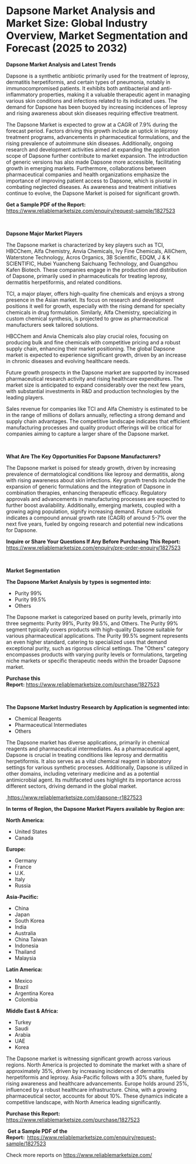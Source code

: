 <p><h1>Dapsone Market Analysis and Market Size: Global Industry Overview, Market Segmentation and Forecast (2025 to 2032)</h1></p><p><strong>Dapsone Market Analysis and Latest Trends</strong></p>
<p><p>Dapsone is a synthetic antibiotic primarily used for the treatment of leprosy, dermatitis herpetiformis, and certain types of pneumonia, notably in immunocompromised patients. It exhibits both antibacterial and anti-inflammatory properties, making it a valuable therapeutic agent in managing various skin conditions and infections related to its indicated uses. The demand for Dapsone has been buoyed by increasing incidences of leprosy and rising awareness about skin diseases requiring effective treatment.</p><p>The Dapsone Market is expected to grow at a CAGR of 7.9% during the forecast period. Factors driving this growth include an uptick in leprosy treatment programs, advancements in pharmaceutical formulations, and the rising prevalence of autoimmune skin diseases. Additionally, ongoing research and development activities aimed at expanding the application scope of Dapsone further contribute to market expansion. The introduction of generic versions has also made Dapsone more accessible, facilitating growth in emerging markets. Furthermore, collaborations between pharmaceutical companies and health organizations emphasize the importance of improving patient access to Dapsone, which is pivotal in combating neglected diseases. As awareness and treatment initiatives continue to evolve, the Dapsone Market is poised for significant growth.</p></p>
<p><strong>Get a Sample PDF of the Report:&nbsp;</strong> <a href="https://www.reliablemarketsize.com/enquiry/request-sample/1827523?utm_campaign=2005&utm_medium=2&utm_source=Github&utm_content=ia&utm_term=31012025&utm_id=dapsone">https://www.reliablemarketsize.com/enquiry/request-sample/1827523</a></p>
<p>&nbsp;</p>
<p><strong>Dapsone Major Market Players</strong></p>
<p><p>The Dapsone market is characterized by key players such as TCI, HBCChem, Alfa Chemistry, Anvia Chemicals, Ivy Fine Chemicals, AlliChem, Waterstone Technology, Acros Organics, 3B Scientific, EDQM, J & K SCIENTIFIC, Hubei Yuancheng Saichuang Technology, and Guangzhou Kafen Biotech. These companies engage in the production and distribution of Dapsone, primarily used in pharmaceuticals for treating leprosy, dermatitis herpetiformis, and related conditions.</p><p>TCI, a major player, offers high-quality fine chemicals and enjoys a strong presence in the Asian market. Its focus on research and development positions it well for growth, especially with the rising demand for specialty chemicals in drug formulation. Similarly, Alfa Chemistry, specializing in custom chemical synthesis, is projected to grow as pharmaceutical manufacturers seek tailored solutions.</p><p>HBCChem and Anvia Chemicals also play crucial roles, focusing on producing bulk and fine chemicals with competitive pricing and a robust supply chain, enhancing their market positioning. The global Dapsone market is expected to experience significant growth, driven by an increase in chronic diseases and evolving healthcare needs.</p><p>Future growth prospects in the Dapsone market are supported by increased pharmaceutical research activity and rising healthcare expenditures. The market size is anticipated to expand considerably over the next few years, with substantial investments in R&D and production technologies by the leading players.</p><p>Sales revenue for companies like TCI and Alfa Chemistry is estimated to be in the range of millions of dollars annually, reflecting a strong demand and supply chain advantages. The competitive landscape indicates that efficient manufacturing processes and quality product offerings will be critical for companies aiming to capture a larger share of the Dapsone market.</p></p>
<p>&nbsp;</p>
<p><strong>What Are The Key Opportunities For Dapsone Manufacturers?</strong></p>
<p><p>The Dapsone market is poised for steady growth, driven by increasing prevalence of dermatological conditions like leprosy and dermatitis, along with rising awareness about skin infections. Key growth trends include the expansion of generic formulations and the integration of Dapsone in combination therapies, enhancing therapeutic efficacy. Regulatory approvals and advancements in manufacturing processes are expected to further boost availability. Additionally, emerging markets, coupled with a growing aging population, signify increasing demand. Future outlook indicates a compound annual growth rate (CAGR) of around 5-7% over the next five years, fueled by ongoing research and potential new indications for Dapsone.</p></p>
<p><strong>Inquire or Share Your Questions If Any Before Purchasing This Report:</strong> <a href="https://www.reliablemarketsize.com/enquiry/pre-order-enquiry/1827523?utm_campaign=2005&utm_medium=2&utm_source=Github&utm_content=ia&utm_term=31012025&utm_id=dapsone">https://www.reliablemarketsize.com/enquiry/pre-order-enquiry/1827523</a></p>
<p>&nbsp;</p>
<p><strong>Market Segmentation</strong></p>
<p><strong>The Dapsone Market Analysis by types is segmented into:</strong></p>
<p><ul><li>Purity 99%</li><li>Purity 99.5%</li><li>Others</li></ul></p>
<p><p>The Dapsone market is categorized based on purity levels, primarily into three segments: Purity 99%, Purity 99.5%, and Others. The Purity 99% segment typically covers products with high-quality Dapsone suitable for various pharmaceutical applications. The Purity 99.5% segment represents an even higher standard, catering to specialized uses that demand exceptional purity, such as rigorous clinical settings. The "Others" category encompasses products with varying purity levels or formulations, targeting niche markets or specific therapeutic needs within the broader Dapsone market.</p></p>
<p><strong>Purchase this Report:&nbsp;</strong><a href="https://www.reliablemarketsize.com/purchase/1827523?utm_campaign=2005&utm_medium=2&utm_source=Github&utm_content=ia&utm_term=31012025&utm_id=dapsone">https://www.reliablemarketsize.com/purchase/1827523</a></p>
<p>&nbsp;</p>
<p><strong>The Dapsone Market Industry Research by Application is segmented into:</strong></p>
<p><ul><li>Chemical Reagents</li><li>Pharmaceutical Intermediates</li><li>Others</li></ul></p>
<p><p>The Dapsone market has diverse applications, primarily in chemical reagents and pharmaceutical intermediates. As a pharmaceutical agent, Dapsone is crucial in treating conditions like leprosy and dermatitis herpetiformis. It also serves as a vital chemical reagent in laboratory settings for various synthetic processes. Additionally, Dapsone is utilized in other domains, including veterinary medicine and as a potential antimicrobial agent. Its multifaceted uses highlight its importance across different sectors, driving demand in the global market.</p></p>
<p><a href="https://www.reliablemarketsize.com/dapsone-r1827523?utm_campaign=2005&utm_medium=2&utm_source=Github&utm_content=ia&utm_term=31012025&utm_id=dapsone">&nbsp;https://www.reliablemarketsize.com/dapsone-r1827523</a></p>
<p><strong>In terms of Region, the Dapsone Market Players available by Region are:</strong></p>
<p>
    <p> <strong> North America: </strong>
        <ul>
            <li>United States</li>
            <li>Canada</li>
        </ul>
        </p> 
    <p> <strong> Europe: </strong>
        <ul>
            <li>Germany</li>
            <li>France</li>
            <li>U.K.</li>
            <li>Italy</li>
            <li>Russia</li>
        </ul>
        </p> 
    <p> <strong> Asia-Pacific: </strong>
        <ul>
            <li>China</li>
            <li>Japan</li>
            <li>South Korea</li>
            <li>India</li>
            <li>Australia</li>
            <li>China Taiwan</li>
            <li>Indonesia</li>
            <li>Thailand</li>
            <li>Malaysia</li>
        </ul>
        </p> 
    <p> <strong> Latin America: </strong>
        <ul>
            <li>Mexico</li>
            <li>Brazil</li>
            <li>Argentina Korea</li>
            <li>Colombia</li>
        </ul>
        </p> 
    <p> <strong> Middle East & Africa: </strong>
        <ul>
            <li>Turkey</li>
            <li>Saudi</li>
            <li>Arabia</li>
            <li>UAE</li>
            <li>Korea</li>
        </ul>
    </p>
    </p>
<p><p>The Dapsone market is witnessing significant growth across various regions. North America is projected to dominate the market with a share of approximately 35%, driven by increasing incidences of dermatitis herpetiformis and leprosy. Asia-Pacific follows with a 30% share, fueled by rising awareness and healthcare advancements. Europe holds around 25%, influenced by a robust healthcare infrastructure. China, with a growing pharmaceutical sector, accounts for about 10%. These dynamics indicate a competitive landscape, with North America leading significantly.</p></p>
<p><strong>Purchase this Report: </strong><a href="https://www.reliablemarketsize.com/purchase/1827523?utm_campaign=2005&utm_medium=2&utm_source=Github&utm_content=ia&utm_term=31012025&utm_id=dapsone">https://www.reliablemarketsize.com/purchase/1827523</a></p>
<p>&nbsp;<strong>Get a Sample PDF of the Report:&nbsp;&nbsp;</strong><a href="https://www.reliablemarketsize.com/enquiry/request-sample/1827523?utm_campaign=2005&utm_medium=2&utm_source=Github&utm_content=ia&utm_term=31012025&utm_id=dapsone">https://www.reliablemarketsize.com/enquiry/request-sample/1827523</a></p>
<p><strong></strong></p>
<p>Check more reports on <a href="https://www.reliablemarketsize.com/?utm_campaign=2005&utm_medium=2&utm_source=Github&utm_content=ia&utm_term=31012025&utm_id=dapsone">https://www.reliablemarketsize.com/</a></p>